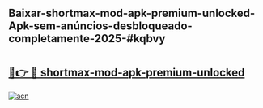 ## Baixar-shortmax-mod-apk-premium-unlocked-Apk-sem-anúncios-desbloqueado-completamente-2025-#kqbvy

# <h2><a href="https://ainizakaria.my?title=shortmax-mod-apk-premium-unlocked&ref=22M">🔗👉 🔴 shortmax-mod-apk-premium-unlocked</a></h2>

[![acn](https://github.com/user-attachments/assets/0f9c940e-d8b0-45ae-aac7-cd30a18b3e1c)](https://ainizakaria.my?title=shortmax-mod-apk-premium-unlocked&ref=22M)

